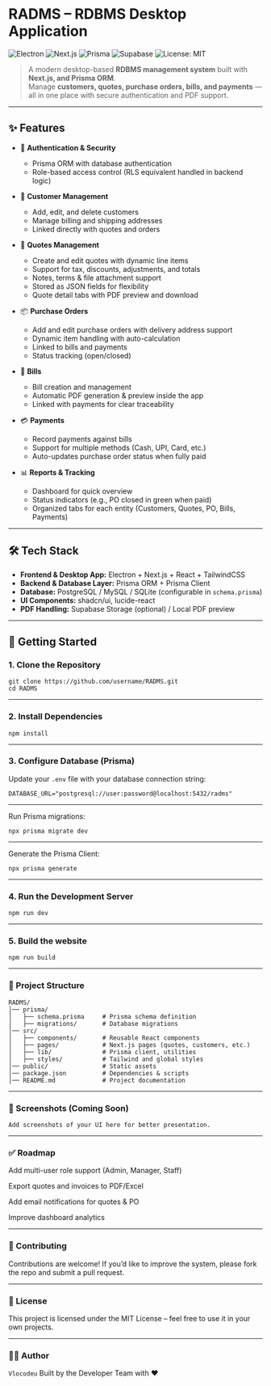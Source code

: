 # RADMS – RDBMS Desktop Application

![Electron](https://img.shields.io/badge/Electron-20232A?style=for-the-badge&logo=electron&logoColor=61DAFB)
![Next.js](https://img.shields.io/badge/Next.js-000000?style=for-the-badge&logo=nextdotjs&logoColor=white)
![Prisma](https://img.shields.io/badge/Prisma-2D3748?style=for-the-badge&logo=prisma&logoColor=white)
![Supabase](https://img.shields.io/badge/Supabase-3ECF8E?style=for-the-badge&logo=supabase&logoColor=white)
![License: MIT](https://img.shields.io/badge/License-MIT-blue.svg?style=for-the-badge)

> A modern desktop-based **RDBMS management system** built with **Next.js, and Prisma ORM**.  
> Manage **customers, quotes, purchase orders, bills, and payments** — all in one place with secure authentication and PDF support.

---

## ✨ Features

- 🔐 **Authentication & Security**
  - Prisma ORM with database authentication
  - Role-based access control (RLS equivalent handled in backend logic)

- 👥 **Customer Management**
  - Add, edit, and delete customers
  - Manage billing and shipping addresses
  - Linked directly with quotes and orders

- 📑 **Quotes Management**
  - Create and edit quotes with dynamic line items
  - Support for tax, discounts, adjustments, and totals
  - Notes, terms & file attachment support
  - Stored as JSON fields for flexibility
  - Quote detail tabs with PDF preview and download

- 📦 **Purchase Orders**
  - Add and edit purchase orders with delivery address support
  - Dynamic item handling with auto-calculation
  - Linked to bills and payments
  - Status tracking (open/closed)

- 🧾 **Bills**
  - Bill creation and management
  - Automatic PDF generation & preview inside the app
  - Linked with payments for clear traceability

- 💳 **Payments**
  - Record payments against bills
  - Support for multiple methods (Cash, UPI, Card, etc.)
  - Auto-updates purchase order status when fully paid

- 📊 **Reports & Tracking**
  - Dashboard for quick overview
  - Status indicators (e.g., PO closed in green when paid)
  - Organized tabs for each entity (Customers, Quotes, PO, Bills, Payments)

---

## 🛠️ Tech Stack

- **Frontend & Desktop App:** Electron + Next.js + React + TailwindCSS  
- **Backend & Database Layer:** Prisma ORM + Prisma Client  
- **Database:** PostgreSQL / MySQL / SQLite (configurable in `schema.prisma`)  
- **UI Components:** shadcn/ui, lucide-react  
- **PDF Handling:** Supabase Storage (optional) / Local PDF preview 

---

## 🚀 Getting Started

### 1. Clone the Repository
```
git clone https://github.com/username/RADMS.git
cd RADMS
```
---

### 2. Install Dependencies

```
npm install
```
---

### 3. Configure Database (Prisma)

Update your `.env` file with your database connection string:
```
DATABASE_URL="postgresql://user:password@localhost:5432/radms"
```
---

Run Prisma migrations:
```
npx prisma migrate dev
```
---

Generate the Prisma Client:
```
npx prisma generate
```
---

### 4. Run the Development Server
```
npm run dev
```
---

### 5. Build the website
```
npm run build
```
---

### 📂 Project Structure
```
RADMS/
│── prisma/
│   ├── schema.prisma     # Prisma schema definition
│   ├── migrations/       # Database migrations
│── src/
│   ├── components/       # Reusable React components
│   ├── pages/            # Next.js pages (quotes, customers, etc.)
│   ├── lib/              # Prisma client, utilities
│   ├── styles/           # Tailwind and global styles
│── public/               # Static assets
│── package.json          # Dependencies & scripts
│── README.md             # Project documentation
```
---
### 📸 Screenshots (Coming Soon)
`Add screenshots of your UI here for better presentation.`

---

### ✅ Roadmap
 Add multi-user role support (Admin, Manager, Staff)

 Export quotes and invoices to PDF/Excel

 Add email notifications for quotes & PO

 Improve dashboard analytics

---

### 🤝 Contributing
Contributions are welcome!
If you’d like to improve the system, please fork the repo and submit a pull request.

---

### 📜 License
This project is licensed under the MIT License – feel free to use it in your own projects.

---

### 👨‍💻 Author
`Vlocodeu`
Built by the Developer Team with ❤️
